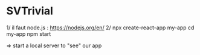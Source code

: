 # SVTrivial

1/ il faut node.js : https://nodejs.org/en/
2/ 
npx create-react-app my-app
cd my-app
npm start 

=> start a local server to "see" our app
